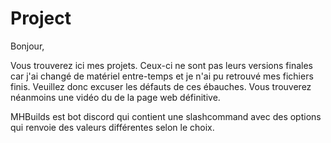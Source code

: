 # Project

Bonjour, 

Vous trouverez ici mes projets. Ceux-ci ne sont pas leurs versions finales car j'ai changé de matériel entre-temps et je n'ai pu retrouvé mes fichiers finis.
Veuillez donc excuser les défauts de ces ébauches. Vous trouverez néanmoins une vidéo du de la page web définitive.

MHBuilds est bot discord qui contient une slashcommand avec des options qui renvoie des valeurs différentes selon le choix.
